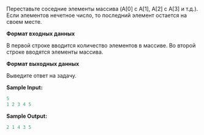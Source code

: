 Переставьте соседние элементы массива (A[0] c A[1], A[2] c A[3] и т.д.). Если элементов нечетное число, то последний элемент остается на своем месте.

**Формат входных данных**

В первой строке вводится количество элементов в массиве. Во второй строке вводятся элементы массива.

**Формат выходных данных**

Выведите ответ на задачу.

**Sample Input:**

```cpp
5
1 2 3 4 5
```

**Sample Output:**

```cpp
2 1 4 3 5
```

